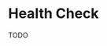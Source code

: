 # Health Check

<!--
/-/health
/-/metrics

/-/readiness
/-/liveness
/-/ping
-->

<!--
https://elysiajs.com/plugins/server-timing
-->

TODO

<!--
app.get(
  '/ping',
  () => {
    return { message: 'PONG', now: Math.floor(Date.now() / 1000) }
  },
  {
    response: t.Object({
      message: t.String(),
      now: t.Number(),
    }),
  },
)
-->

<!--
import serverTiming from '@elysiajs/server-timing'

app
  .use(serverTiming())

  .trace(async ({ beforeHandle }) => {
    const { time, end } = await beforeHandle

    getLogger().info('Handle took', (await end) - time)
  })

  .get('/liveness', async () => {
    return process.uptime
  })

  .get('/readiness', async () => {})

  .get('/status', () => `Uptime: ${process.uptime().toFixed()}s`)
-->

<!--

-->
